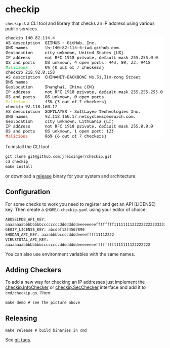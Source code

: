 # checkip

`checkip` is a CLI tool and library that checks an IP address using various
public services.

<img src="checkip.png" width="500">

To install the CLI tool

```
git clone git@github.com:jreisinger/checkip.git
cd checkip
make install
```

or download a [release](https://github.com/jreisinger/checkip/releases)
binary for your system and architecture.

## Configuration

For some checks to work you need to register and get an API (LICENSE) key.
Then create a `$HOME/.checkip.yaml` using your editor of choice:

```
ABUSEIPDB_API_KEY: aaaaaaaabbbbbbbbccccccccddddddddeeeeeeeeffffffff11111111222222223333333344444444
GEOIP_LICENSE_KEY: abcdef1234567890
SHODAN_API_KEY: aaaabbbbccccddddeeeeffff11112222
VIRUSTOTAL_API_KEY: aaaaaaaabbbbbbbbccccccccddddddddeeeeeeeeffffffff1111111122222222
```

You can also use environment variables with the same names.

## Adding Checkers

To add a new way for checking an IP addresses just implement the
[checkip.InfoChecker](https://pkg.go.dev/github.com/jreisinger/checkip#InfoChecker)
or
[checkip.SecChecker](https://pkg.go.dev/github.com/jreisinger/checkip#SecChecker)
interface and add it to `cmd/checkip.go`. Then:

```
make demo # see the picture above
```

## Releasing

```
make release # build binaries in cmd
```

See [git tags](https://reisinge.net/notes/prog/git#tags).
